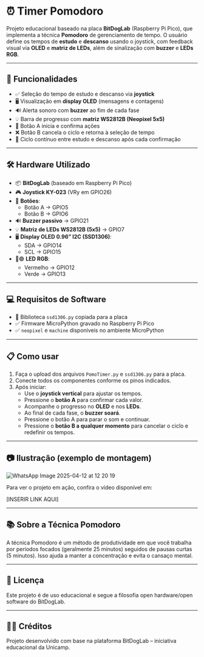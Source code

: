 # ⏰ Timer Pomodoro

Projeto educacional baseado na placa **BitDogLab** (Raspberry Pi Pico), que implementa a técnica **Pomodoro** de gerenciamento de tempo. O usuário define os tempos de **estudo** e **descanso** usando o joystick, com feedback visual via **OLED** e **matriz de LEDs**, além de sinalização com **buzzer** e **LEDs RGB**.

---

## 🚀 Funcionalidades

- ✅ Seleção do tempo de estudo e descanso via **joystick**
- 🖥️ Visualização em **display OLED** (mensagens e contagens)
- 🔊 Alerta sonoro com **buzzer** ao fim de cada fase
- 💡 Barra de progresso com **matriz WS2812B (Neopixel 5x5)**
- 🔘 Botão A inicia e confirma ações
- ❌ Botão B cancela o ciclo e retorna à seleção de tempo
- 🔁 Ciclo contínuo entre estudo e descanso após cada confirmação

---

## 🛠️ Hardware Utilizado

- 📦 **BitDogLab** (baseado em Raspberry Pi Pico)
- 🎮 **Joystick KY-023** (VRy em GPIO26)
- 🔘 **Botões**:
  - Botão A → GPIO5
  - Botão B → GPIO6
- 🔊 **Buzzer passivo** → GPIO21
- 💡 **Matriz de LEDs WS2812B (5x5)** → GPIO7
- 🖥️ **Display OLED 0.96” I2C (SSD1306)**:
  - SDA → GPIO14
  - SCL → GPIO15
- 🔴🟢 **LED RGB**:
  - Vermelho → GPIO12
  - Verde → GPIO13

---

## 💻 Requisitos de Software

- 📂 Biblioteca `ssd1306.py` copiada para a placa
- ✅ Firmware MicroPython gravado no Raspberry Pi Pico
- ✅ `neopixel` e `machine` disponíveis no ambiente MicroPython

---

## 📋 Como usar

1. Faça o upload dos arquivos `PomoTimer.py` e `ssd1306.py` para a placa.
2. Conecte todos os componentes conforme os pinos indicados.
3. Após iniciar:
   - Use o **joystick vertical** para ajustar os tempos.
   - Pressione o **botão A** para confirmar cada valor.
   - Acompanhe o progresso no **OLED** e nos **LEDs**.
   - Ao final de cada fase, o **buzzer soará**.
   - Pressione o botão A para parar o som e continuar.
   - Pressione o **botão B a qualquer momento** para cancelar o ciclo e redefinir os tempos.

---

## 📷 Ilustração (exemplo de montagem)

![WhatsApp Image 2025-04-12 at 12 20 19](https://github.com/user-attachments/assets/510f6b7f-1e29-44ea-862c-7662511346a0)

Para ver o projeto em ação, confira o vídeo disponível em: 

[INSERIR LINK AQUI]

---

## 📚 Sobre a Técnica Pomodoro

A técnica Pomodoro é um método de produtividade em que você trabalha por períodos focados (geralmente 25 minutos) seguidos de pausas curtas (5 minutos). Isso ajuda a manter a concentração e evita o cansaço mental.

---

## 📄 Licença

Este projeto é de uso educacional e segue a filosofia open hardware/open software do BitDogLab.

---

## 👨‍🏫 Créditos

Projeto desenvolvido com base na plataforma BitDogLab – iniciativa educacional da Unicamp.
